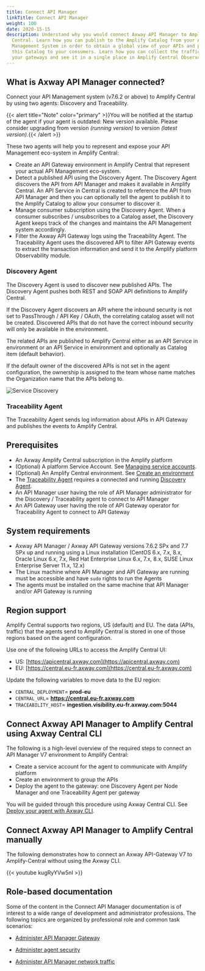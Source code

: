 ```yaml
---
title: Connect API Manager
linkTitle: Connect API Manager
weight: 100
date: 2020-15-15
description: Understand why you would connect Axway API Manager to Amplify
  Central. Learn how you can publish to the Amplify Catalog from your API
  Management System in order to obtain a global view of your APIs and present
  this Catalog to your consumers. Learn how you can collect the traffic of all
  your gateways and see it in a single place in Amplify Central Observability.
---
```


## What is Axway API Manager connected?

Connect your API Management system (v7.6.2 or above) to Amplify Central by using two agents: Discovery and Traceability.

{{< alert title="Note" color="primary" >}}You will be notified at the startup of the agent if your agent is outdated: New version available. Please consider upgrading from version *(running version)* to version *(latest version)*.{{< /alert >}}

These two agents will help you to represent and expose your API Management eco-system in Amplify Central:

* Create an API Gateway environment in Amplify Central that represent your actual API Management eco-system.
* Detect a published API using the Discovery Agent. The Discovery Agent discovers the API from API Manager and makes it available in Amplify Central. An API Service in Central is created to reference the API from API Manager and then you can optionally tell the agent to publish it to the Amplify Catalog to allow your consumer to discover it.
* Manage consumer subscription using the Discovery Agent. When a consumer subscribes / unsubscribes to a Catalog asset, the Discovery Agent keeps track of the changes and maintains the API Management system accordingly.
* Filter the Axway API Gateway logs using the Traceability Agent. The Traceability Agent uses the discovered API to filter API Gateway events to extract the transaction information and send it to the Amplify platform Observability module.

### Discovery Agent

The Discovery Agent is used to discover new published APIs. The Discovery Agent pushes both REST and SOAP API definitions to Amplify Central.

If the Discovery Agent discovers an API where the inbound security is not set to PassThrough / API Key / OAuth, the correlating catalog asset will not be created. Discovered APIs that do not have the correct inbound security will only be available in the environment.

The related APIs are published to Amplify Central either as an API Service in environment or an API Service in environment and optionally as Catalog item (default behavior).

If the default owner of the discovered APIs is not set in the agent configuration, the ownership is assigned to the team whose name matches the Organization name that the APIs belong to.

![Service Discovery](/Images/central/connect-api-manager/servicediscoveryapim.png)

### Traceability Agent

The Traceability Agent sends log information about APIs in API Gateway and publishes the events to Amplify Central.

## Prerequisites

* An Axway Amplify Central subscription in the Amplify platform
* (Optional) A platform Service Account. See [Managing service accounts](https://docs.axway.com/bundle/platform-management/page/docs/management_guide/organizations/managing_organizations/index.html#managing-service-accounts).
* (Optional) An Amplify Central environment. See [Create an environment](/docs/integrate_with_central/cli_central/cli_environments)
* The [Traceability Agent](#traceability-agent) requires a connected and running [Discovery Agent](#discovery-agent).
* An API Manager user having the role of API Manager administrator for the Discovery / Traceability agent to connect to API Manager
* An API Gateway user having the role of API Gateway operator for Traceability Agent to connect to API Gateway

## System requirements

* Axway API Manager / Axway API Gateway versions 7.6.2 SPx and 7.7 SPx up and running using a Linux installation (CentOS 6.x, 7.x, 8.x,  Oracle Linux 6.x, 7.x, Red Hat Enterprise Linux 6.x, 7.x, 8.x, SUSE Linux Enterprise Server 11.x, 12.x)
* The Linux machine where API Manager and API Gateway are running must be accessible and have `sudo` rights to run the Agents
* The agents must be installed on the same machine that API Manager and/or API Gateway is running

## Region support

Amplify Central supports two regions, US (default) and EU. The data (APIs, traffic) that the agents send to Amplify Central is stored in one of those regions based on the agent configuration.

Use one of the following URLs to access the Amplify Central UI:

* US: [https://apicentral.axway.com](https://apicentral.axway.com)
* EU: [https://central.eu-fr.axway.com](https://central.eu-fr.axway.com)

Update the following variables to move data to the EU region:

* `CENTRAL_DEPLOYMENT`= **prod-eu**
* `CENTRAL_URL`= **<https://central.eu-fr.axway.com>**
* `TRACEABILITY_HOST`= **ingestion.visibility.eu-fr.axway.com:5044**

## Connect Axway API Manager to Amplify Central using Axway Central CLI

The following is a high-level overview of the required steps to connect an API Manager V7 environment to Amplify Central:

* Create a service account for the agent to communicate with Amplify platform
* Create an environment to group the APIs
* Deploy the agent to the gateway: one Discovery Agent per Node Manager and one Traceability Agent per gateway

You will be guided through this procedure using Axway Central CLI. See [Deploy your agent with Axway CLI](/docs/connect_manage_environ/connect_api_manager/deploy-your-agents-with-amplify-cli/).

## Connect Axway API Manager to Amplify Central manually

The following demonstrates how to connect an Axway API-Gateway V7 to Amplify-Central without using the Axway CLI.

{{< youtube kugRyYVw5nI >}}

## Role-based documentation

Some of the content in the Connect API Manager documentation is of interest to a wide range of development and administrator professions. The following topics are organized by professional role and common task scenarios:

* [Administer API Manager Gateway](/docs/connect_manage_environ/connect_api_manager/gateway-administation/)

* [Administer agent security](/docs/connect_manage_environ/connected_agent_common_reference/agent_security/)

* [Administer API Manager network traffic](/docs/connect_manage_environ/connected_agent_common_reference/network_traffic/)
